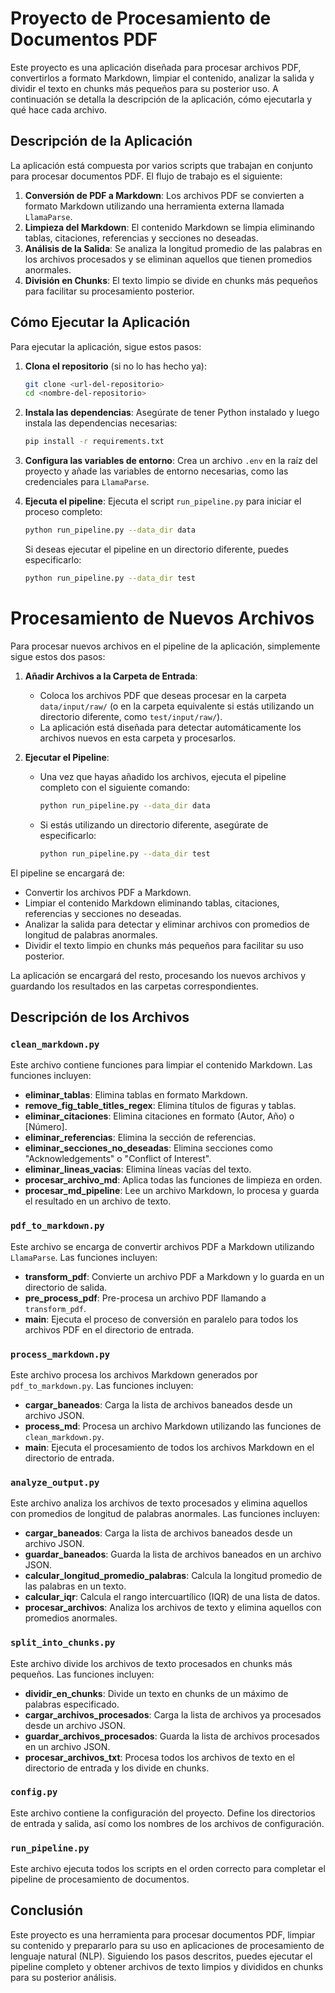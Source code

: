 # Proyecto de Procesamiento de Documentos PDF 

Este proyecto es una aplicación diseñada para procesar archivos PDF, convertirlos a formato Markdown, limpiar el contenido, analizar la salida y dividir el texto en chunks más pequeños para su posterior uso. A continuación se detalla la descripción de la aplicación, cómo ejecutarla y qué hace cada archivo.

## Descripción de la Aplicación

La aplicación está compuesta por varios scripts que trabajan en conjunto para procesar documentos PDF. El flujo de trabajo es el siguiente:

1. **Conversión de PDF a Markdown**: Los archivos PDF se convierten a formato Markdown utilizando una herramienta externa llamada `LlamaParse`.
2. **Limpieza del Markdown**: El contenido Markdown se limpia eliminando tablas, citaciones, referencias y secciones no deseadas.
3. **Análisis de la Salida**: Se analiza la longitud promedio de las palabras en los archivos procesados y se eliminan aquellos que tienen promedios anormales.
4. **División en Chunks**: El texto limpio se divide en chunks más pequeños para facilitar su procesamiento posterior.

## Cómo Ejecutar la Aplicación

Para ejecutar la aplicación, sigue estos pasos:

1. **Clona el repositorio** (si no lo has hecho ya):
   ```bash
   git clone <url-del-repositorio>
   cd <nombre-del-repositorio>
   ```

2. **Instala las dependencias**:
   Asegúrate de tener Python instalado y luego instala las dependencias necesarias:
   ```bash
   pip install -r requirements.txt
   ```

3. **Configura las variables de entorno**:
   Crea un archivo `.env` en la raíz del proyecto y añade las variables de entorno necesarias, como las credenciales para `LlamaParse`.

4. **Ejecuta el pipeline**:
   Ejecuta el script `run_pipeline.py` para iniciar el proceso completo:
   ```bash
   python run_pipeline.py --data_dir data
   ```
   Si deseas ejecutar el pipeline en un directorio diferente, puedes especificarlo:
   ```bash
   python run_pipeline.py --data_dir test
   ```
# Procesamiento de Nuevos Archivos

Para procesar nuevos archivos en el pipeline de la aplicación, simplemente sigue estos dos pasos:

1. **Añadir Archivos a la Carpeta de Entrada**:
   - Coloca los archivos PDF que deseas procesar en la carpeta `data/input/raw/` (o en la carpeta equivalente si estás utilizando un directorio diferente, como `test/input/raw/`).
   - La aplicación está diseñada para detectar automáticamente los archivos nuevos en esta carpeta y procesarlos.

2. **Ejecutar el Pipeline**:
   - Una vez que hayas añadido los archivos, ejecuta el pipeline completo con el siguiente comando:
     ```bash
     python run_pipeline.py --data_dir data
     ```
   - Si estás utilizando un directorio diferente, asegúrate de especificarlo:
     ```bash
     python run_pipeline.py --data_dir test
     ```

El pipeline se encargará de:
- Convertir los archivos PDF a Markdown.
- Limpiar el contenido Markdown eliminando tablas, citaciones, referencias y secciones no deseadas.
- Analizar la salida para detectar y eliminar archivos con promedios de longitud de palabras anormales.
- Dividir el texto limpio en chunks más pequeños para facilitar su uso posterior.

La aplicación se encargará del resto, procesando los nuevos archivos y guardando los resultados en las carpetas correspondientes.

## Descripción de los Archivos

### `clean_markdown.py`

Este archivo contiene funciones para limpiar el contenido Markdown. Las funciones incluyen:

- **eliminar_tablas**: Elimina tablas en formato Markdown.
- **remove_fig_table_titles_regex**: Elimina títulos de figuras y tablas.
- **eliminar_citaciones**: Elimina citaciones en formato (Autor, Año) o [Número].
- **eliminar_referencias**: Elimina la sección de referencias.
- **eliminar_secciones_no_deseadas**: Elimina secciones como "Acknowledgements" o "Conflict of Interest".
- **eliminar_lineas_vacias**: Elimina líneas vacías del texto.
- **procesar_archivo_md**: Aplica todas las funciones de limpieza en orden.
- **procesar_md_pipeline**: Lee un archivo Markdown, lo procesa y guarda el resultado en un archivo de texto.

### `pdf_to_markdown.py`

Este archivo se encarga de convertir archivos PDF a Markdown utilizando `LlamaParse`. Las funciones incluyen:

- **transform_pdf**: Convierte un archivo PDF a Markdown y lo guarda en un directorio de salida.
- **pre_process_pdf**: Pre-procesa un archivo PDF llamando a `transform_pdf`.
- **main**: Ejecuta el proceso de conversión en paralelo para todos los archivos PDF en el directorio de entrada.

### `process_markdown.py`

Este archivo procesa los archivos Markdown generados por `pdf_to_markdown.py`. Las funciones incluyen:

- **cargar_baneados**: Carga la lista de archivos baneados desde un archivo JSON.
- **process_md**: Procesa un archivo Markdown utilizando las funciones de `clean_markdown.py`.
- **main**: Ejecuta el procesamiento de todos los archivos Markdown en el directorio de entrada.

### `analyze_output.py`

Este archivo analiza los archivos de texto procesados y elimina aquellos con promedios de longitud de palabras anormales. Las funciones incluyen:

- **cargar_baneados**: Carga la lista de archivos baneados desde un archivo JSON.
- **guardar_baneados**: Guarda la lista de archivos baneados en un archivo JSON.
- **calcular_longitud_promedio_palabras**: Calcula la longitud promedio de las palabras en un texto.
- **calcular_iqr**: Calcula el rango intercuartílico (IQR) de una lista de datos.
- **procesar_archivos**: Analiza los archivos de texto y elimina aquellos con promedios anormales.

### `split_into_chunks.py`

Este archivo divide los archivos de texto procesados en chunks más pequeños. Las funciones incluyen:

- **dividir_en_chunks**: Divide un texto en chunks de un máximo de palabras especificado.
- **cargar_archivos_procesados**: Carga la lista de archivos ya procesados desde un archivo JSON.
- **guardar_archivos_procesados**: Guarda la lista de archivos procesados en un archivo JSON.
- **procesar_archivos_txt**: Procesa todos los archivos de texto en el directorio de entrada y los divide en chunks.

### `config.py`

Este archivo contiene la configuración del proyecto. Define los directorios de entrada y salida, así como los nombres de los archivos de configuración.

### `run_pipeline.py`

Este archivo ejecuta todos los scripts en el orden correcto para completar el pipeline de procesamiento de documentos.

## Conclusión

Este proyecto es una herramienta para procesar documentos PDF, limpiar su contenido y prepararlo para su uso en aplicaciones de procesamiento de lenguaje natural (NLP). Siguiendo los pasos descritos, puedes ejecutar el pipeline completo y obtener archivos de texto limpios y divididos en chunks para su posterior análisis.

